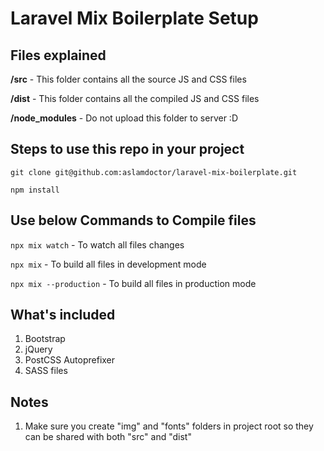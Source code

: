 # Laravel Mix Boilerplate Setup

## Files explained

**/src** - This folder contains all the source JS and CSS files

**/dist** - This folder contains all the compiled JS and CSS files

**/node_modules** - Do not upload this folder to server :D

## Steps to use this repo in your project

`git clone git@github.com:aslamdoctor/laravel-mix-boilerplate.git`

`npm install`

## Use below Commands to Compile files

`npx mix watch` - To watch all files changes

`npx mix` - To build all files in development mode

`npx mix --production` - To build all files in production mode

## What's included

1. Bootstrap
2. jQuery
3. PostCSS Autoprefixer
4. SASS files

## Notes

1. Make sure you create "img" and "fonts" folders in project root so they can be shared with both "src" and "dist"
